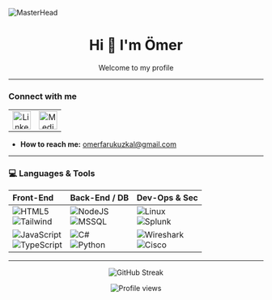 ![MasterHead](https://media.licdn.com/dms/image/v2/D4D16AQHntLUXWb6gcQ/profile-displaybackgroundimage-shrink_350_1400/profile-displaybackgroundimage-shrink_350_1400/0/1733774284763?e=1755129600&v=beta&t=qrhx81FMgZZLcz5Di6Za8Kk1LEYTvNzPOPaSdwK6tc8)

<h1 align="center">Hi&nbsp;👋&nbsp;I'm&nbsp;Ömer</h1>
<p align="center">Welcome to my profile</p>

---

### Connect with me
<table>
  <tr>
    <td align="center">
      <a href="https://linkedin.com/in/omerfarukuzkal" target="_blank">
        <img src="https://raw.githubusercontent.com/rahuldkjain/github-profile-readme-generator/master/src/images/icons/Social/linked-in-alt.svg" width="36" height="36" alt="LinkedIn"/>
      </a>
    </td>
    <td align="center">
      <a href="https://medium.com/@omerfarukuzkal" target="_blank">
        <img src="https://raw.githubusercontent.com/rahuldkjain/github-profile-readme-generator/master/src/images/icons/Social/medium.svg" width="36" height="36" alt="Medium"/>
      </a>
    </td>
  </tr>
</table>

- **How to reach me:** omerfarukuzkal@gmail.com

---

### 💻 Languages & Tools

| Front-End | Back-End / DB | Dev-Ops & Sec |
|:--|:--|:--|
| ![HTML5](https://img.shields.io/badge/-HTML5-E34F26?style=for-the-badge&logo=html5&logoColor=white)<br> ![Tailwind](https://img.shields.io/badge/-TailwindCSS-38B2AC?style=for-the-badge&logo=tailwind-css&logoColor=white) | ![NodeJS](https://img.shields.io/badge/-NodeJS-6DA55F?style=for-the-badge&logo=node.js&logoColor=white)<br> ![MSSQL](https://img.shields.io/badge/-SQL%20Server-CC2927?style=for-the-badge&logo=microsoft-sql-server&logoColor=white) | ![Linux](https://img.shields.io/badge/-Linux-FCC624?style=for-the-badge&logo=linux&logoColor=black)<br> ![Splunk](https://img.shields.io/badge/-Splunk-000000?style=for-the-badge&logo=splunk&logoColor=white) |
| ![JavaScript](https://img.shields.io/badge/-JavaScript-323330?style=for-the-badge&logo=javascript&logoColor=F7DF1E)<br> ![TypeScript](https://img.shields.io/badge/-TypeScript-007ACC?style=for-the-badge&logo=typescript&logoColor=white) | ![C#](https://img.shields.io/badge/-C%23-239120?style=for-the-badge&logo=csharp&logoColor=white)<br> ![Python](https://img.shields.io/badge/-Python-3670A0?style=for-the-badge&logo=python&logoColor=ffdd54) | ![Wireshark](https://img.shields.io/badge/-Wireshark-1679A7?style=for-the-badge&logo=wireshark&logoColor=white)<br> ![Cisco](https://img.shields.io/badge/-Cisco-049FD9?style=for-the-badge&logo=cisco&logoColor=black) |

---

<p align="center">
  <img src="https://github-readme-streak-stats.herokuapp.com/?user=omerfarukuzkal&theme=dark&hide_border=true" alt="GitHub Streak"/>
</p>

<p align="center">
  <img src="https://komarev.com/ghpvc/?username=omerfarukuzkal&style=flat-square&color=blue" alt="Profile views"/>
</p>
